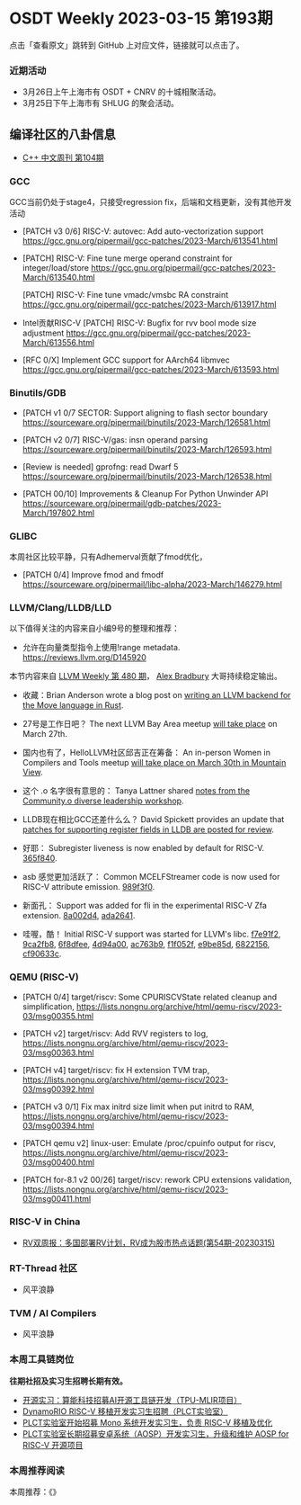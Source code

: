 # OSDT Weekly 2023-03-15 第193期

点击「查看原文」跳转到 GitHub 上对应文件，链接就可以点击了。

### 近期活动

- 3月26日上午上海市有 OSDT + CNRV 的十城相聚活动。
- 3月25日下午上海市有 SHLUG 的聚会活动。

## 编译社区的八卦信息

- [C++ 中文周刊 第104期](https://mp.weixin.qq.com/s/xzahhyg47GSgnD7uo7sdqw)

### GCC

GCC当前仍处于stage4，只接受regression fix，后端和文档更新，没有其他开发活动
- [PATCH v3 0/6] RISC-V: autovec: Add auto-vectorization support
  https://gcc.gnu.org/pipermail/gcc-patches/2023-March/613541.html

- [PATCH] RISC-V: Fine tune merge operand constraint for integer/load/store
  https://gcc.gnu.org/pipermail/gcc-patches/2023-March/613540.html

  [PATCH] RISC-V: Fine tune vmadc/vmsbc RA constraint
  https://gcc.gnu.org/pipermail/gcc-patches/2023-March/613917.html

- Intel贡献RISC-V [PATCH] RISC-V: Bugfix for rvv bool mode size adjustment
  https://gcc.gnu.org/pipermail/gcc-patches/2023-March/613556.html

- [RFC 0/X] Implement GCC support for AArch64 libmvec
  https://gcc.gnu.org/pipermail/gcc-patches/2023-March/613593.html

### Binutils/GDB

- [PATCH v1 0/7 SECTOR: Support aligning to flash sector boundary
   https://sourceware.org/pipermail/binutils/2023-March/126581.html

- [PATCH v2 0/7] RISC-V/gas: insn operand parsing
   https://sourceware.org/pipermail/binutils/2023-March/126593.html

- [Review is needed] gprofng: read Dwarf 5
   https://sourceware.org/pipermail/binutils/2023-March/126538.html

-  [PATCH 00/10] Improvements & Cleanup For Python Unwinder API
   https://sourceware.org/pipermail/gdb-patches/2023-March/197802.html

### GLIBC

本周社区比较平静，只有Adhemerval贡献了fmod优化，
- [PATCH 0/4] Improve fmod and fmodf
  https://sourceware.org/pipermail/libc-alpha/2023-March/146279.html

### LLVM/Clang/LLDB/LLD


以下值得关注的内容来自小编9号的整理和推荐：

- 允许在向量类型指令上使用!range metadata. https://reviews.llvm.org/D145920

本节内容来自 [LLVM Weekly 第 480 期](http://llvmweekly.org/issue/480)，
[Alex Bradbury](https://www.linkedin.com/in/alex-bradbury/) 大哥持续稳定输出。

* 收藏：Brian Anderson wrote a blog post on [writing an LLVM backend for the Move language in Rust](https://brson.github.io/2023/03/12/move-on-llvm).

* 27号是工作日吧？ The next LLVM Bay Area meetup [will take place](https://discourse.llvm.org/t/llvm-bay-area-monthly-meetup-mon-mar-27-23-6pm/69117) on March 27th.

* 国内也有了，HelloLLVM社区邱吉正在筹备： An in-person Women in Compilers and Tools meetup [will take place on March 30th in Mountain View](https://discourse.llvm.org/t/wict-in-person-meetup-march-30/69155).

* 这个 .o 名字很有意思的： Tanya Lattner shared [notes from the Community.o diverse leadership workshop](https://discourse.llvm.org/t/diverse-leadership-community-o-workshop-followup/69158).

* LLDB现在相比GCC还差什么么？ David Spickett provides an update that [patches for supporting register fields in LLDB are posted for review](https://discourse.llvm.org/t/rfc-showing-register-fields-in-lldb/64676/16).

* 好耶： Subregister liveness is now enabled by default for RISC-V.
  [365f840](https://reviews.llvm.org/rG365f84039878).

* asb 感觉更加活跃了： Common MCELFStreamer code is now used for RISC-V attribute emission.
  [989f3f0](https://reviews.llvm.org/rG989f3f080e40).

* 新面孔： Support was added for fli in the experimental RISC-V Zfa extension.
  [8a002d4](https://reviews.llvm.org/rG8a002d40f598),
  [ada2641](https://reviews.llvm.org/rGada264146067).

* 哇喔，酷！ Initial RISC-V support was started for LLVM's libc.
  [f7e91f2](https://reviews.llvm.org/rGf7e91f2b824a),
  [9ca2fb8](https://reviews.llvm.org/rG9ca2fb82177f),
  [6f8dfee](https://reviews.llvm.org/rG6f8dfeee06cf),
  [4d94a00](https://reviews.llvm.org/rG4d94a0080e14),
  [ac763b9](https://reviews.llvm.org/rGac763b9fdf5b),
  [f1f052f](https://reviews.llvm.org/rGf1f052f9b000),
  [e9be85d](https://reviews.llvm.org/rGe9be85da8bad),
  [6822156](https://reviews.llvm.org/rG6822156a58ff),
  [cf90633c](https://reviews.llvm.org/rGcf90633cf215).

### QEMU (RISC-V)

- [PATCH 0/4] target/riscv: Some CPURISCVState related cleanup and simplification,
  https://lists.nongnu.org/archive/html/qemu-riscv/2023-03/msg00355.html

- [PATCH v2] target/riscv: Add RVV registers to log,
  https://lists.nongnu.org/archive/html/qemu-riscv/2023-03/msg00363.html

- [PATCH v4] target/riscv: fix H extension TVM trap,
  https://lists.nongnu.org/archive/html/qemu-riscv/2023-03/msg00392.html

- [PATCH v3 0/1] Fix max initrd size limit when put initrd to RAM,
  https://lists.nongnu.org/archive/html/qemu-riscv/2023-03/msg00394.html

- [PATCH qemu v2] linux-user: Emulate /proc/cpuinfo output for riscv,
  https://lists.nongnu.org/archive/html/qemu-riscv/2023-03/msg00400.html

- [PATCH for-8.1 v2 00/26] target/riscv: rework CPU extensions validation,
  https://lists.nongnu.org/archive/html/qemu-riscv/2023-03/msg00411.html

### RISC-V in China

- [RV双周报：多国部署RV计划，RV成为股市热点话题(第54期-20230315)](https://mp.weixin.qq.com/s/uz2l_0BxcYocAKrXtL2gJw)

### RT-Thread 社区

- 风平浪静

### TVM / AI Compilers

- 风平浪静

### 本周工具链岗位

**往期社招及实习生招聘长期有效。**

- [开源实习：算能科技招募AI开源工具链开发（TPU-MLIR项目）](https://mp.weixin.qq.com/s/IBJh0ip4k11PzIMZecsWSw)
- [DynamoRIO RISC-V 移植开发实习生招聘（PLCT实验室）](https://mp.weixin.qq.com/s/J_5TjT6DOqeOXJXQI5VQxw)
- [PLCT实验室开始招募 Mono 系统开发实习生，负责 RISC-V 移植及优化](https://mp.weixin.qq.com/s/whEW7Hay1jIP1tBzIPay1A)
- [PLCT实验室长期招募安卓系统（AOSP）开发实习生，升级和维护 AOSP for RISC-V 开源项目](https://mp.weixin.qq.com/s/dJP2cEB1nex2inR5c-cJog)


### 本周推荐阅读

本周推荐：《》
